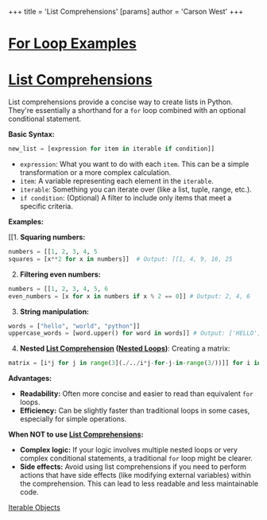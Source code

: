 +++
 title = 'List Comprehensions'
[params]
	author = 'Carson West'
+++
# [For Loop Examples](./../for-loop-examples/)
# [List Comprehensions](./../list-comprehensions/) 
List comprehensions provide a concise way to create lists in Python.  They're essentially a shorthand for a `for` loop combined with an optional conditional statement.

**Basic Syntax:**

```python
new_list = [expression for item in iterable if condition]] 
```

* `expression`:  What you want to do with each `item`.  This can be a simple transformation or a more complex calculation.
* `item`: A variable representing each element in the `iterable`.
* `iterable`:  Something you can iterate over (like a list, tuple, range, etc.).
* `if condition`: (Optional) A filter to include only items that meet a specific criteria.


**Examples:**

[[1. **Squaring numbers:**

```python
numbers = [[1, 2, 3, 4, 5
squares = [x**2 for x in numbers]]  # Output: [[1, 4, 9, 16, 25
```

2. **Filtering even numbers:**

```python
numbers = [[1, 2, 3, 4, 5, 6
even_numbers = [x for x in numbers if x % 2 == 0]] # Output: 2, 4, 6
```

3. **String manipulation:**

```python
words = ["hello", "world", "python"]]
uppercase_words = [word.upper() for word in words]] # Output: ['HELLO', 'WORLD', 'PYTHON']]
```

4. **Nested [List Comprehension](./../list-comprehension/) ([Nested Loops](./../nested-loops/))**:  Creating a matrix:

```python
matrix = [i*j for j in range(3](./../i*j-for-j-in-range(3/))]] for i in range(3)]] # Output: [0, 0, 0](./../0-0-0/), [0, [[1, 2, [0, 2, 4
```


**Advantages:**

* **Readability:** Often more concise and easier to read than equivalent `for` loops.
* **Efficiency:**  Can be slightly faster than traditional loops in some cases, especially for simple operations.


**When NOT to use [List Comprehensions](./../list-comprehensions/):**

* **Complex logic:** If your logic involves multiple nested loops or very complex conditional statements, a traditional `for` loop might be clearer.
* **Side effects:** Avoid using list comprehensions if you need to perform actions that have side effects (like modifying external variables) within the comprehension.  This can lead to less readable and less maintainable code.


[Iterable Objects](./../iterable-objects/)
